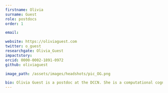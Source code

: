 ```yaml
---
firstname: Olivia
surname: Guest  
role: postdocs
order: 1

email:

website: https://oliviaguest.com
twitter: o_guest
researchgate: Olivia_Guest
impactstory:
orcid: 0000-0002-1891-0972
github: oliviaguest

image_path: /assets/images/headshots/pic_OG.png

bio: Olivia Guest is a postdoc at the DCCN. She is a computational cognitive modeller, i.e., she develops and evaluates computational accounts for concepts and categorisation — as well as human capacities and behaviours broadly. Olivia is also interested in the role that computational models play in refining our scientific thinking and by extension allow us to select between and improve upon theories. See her publications for more.
---
```

